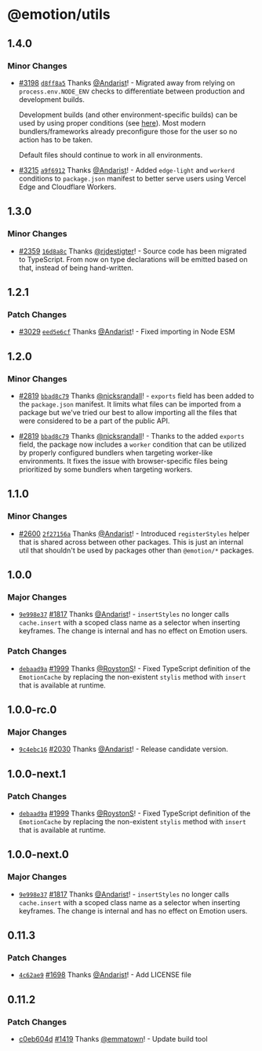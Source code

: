 # @emotion/utils

## 1.4.0

### Minor Changes

- [#3198](https://github.com/emotion-js/emotion/pull/3198) [`d8ff8a5`](https://github.com/emotion-js/emotion/commit/d8ff8a5990c691017b463b3fa23a9f46ab28147b) Thanks [@Andarist](https://github.com/Andarist)! - Migrated away from relying on `process.env.NODE_ENV` checks to differentiate between production and development builds.

  Development builds (and other environment-specific builds) can be used by using proper conditions (see [here](https://nodejs.org/docs/v20.15.1/api/packages.html#resolving-user-conditions)). Most modern bundlers/frameworks already preconfigure those for the user so no action has to be taken.

  Default files should continue to work in all environments.

- [#3215](https://github.com/emotion-js/emotion/pull/3215) [`a9f6912`](https://github.com/emotion-js/emotion/commit/a9f691299844bf6837b7ad41ee17cd912496f3d5) Thanks [@Andarist](https://github.com/Andarist)! - Added `edge-light` and `workerd` conditions to `package.json` manifest to better serve users using Vercel Edge and Cloudflare Workers.

## 1.3.0

### Minor Changes

- [#2359](https://github.com/emotion-js/emotion/pull/2359) [`16d8a8c`](https://github.com/emotion-js/emotion/commit/16d8a8c2198461c4842c73048b406c346a70aa59) Thanks [@rjdestigter](https://github.com/rjdestigter)! - Source code has been migrated to TypeScript. From now on type declarations will be emitted based on that, instead of being hand-written.

## 1.2.1

### Patch Changes

- [#3029](https://github.com/emotion-js/emotion/pull/3029) [`eed5e6cf`](https://github.com/emotion-js/emotion/commit/eed5e6cf00f94f3011b93825ccce43cb2270c247) Thanks [@Andarist](https://github.com/Andarist)! - Fixed importing in Node ESM

## 1.2.0

### Minor Changes

- [#2819](https://github.com/emotion-js/emotion/pull/2819) [`bbad8c79`](https://github.com/emotion-js/emotion/commit/bbad8c79937f8dfd5d93bf485c1e9ec44124d228) Thanks [@nicksrandall](https://github.com/nicksrandall)! - `exports` field has been added to the `package.json` manifest. It limits what files can be imported from a package but we've tried our best to allow importing all the files that were considered to be a part of the public API.

* [#2819](https://github.com/emotion-js/emotion/pull/2819) [`bbad8c79`](https://github.com/emotion-js/emotion/commit/bbad8c79937f8dfd5d93bf485c1e9ec44124d228) Thanks [@nicksrandall](https://github.com/nicksrandall)! - Thanks to the added `exports` field, the package now includes a `worker` condition that can be utilized by properly configured bundlers when targeting worker-like environments. It fixes the issue with browser-specific files being prioritized by some bundlers when targeting workers.

## 1.1.0

### Minor Changes

- [#2600](https://github.com/emotion-js/emotion/pull/2600) [`2f27156a`](https://github.com/emotion-js/emotion/commit/2f27156a73f94c3aac82e4ed492cbfdc97225573) Thanks [@Andarist](https://github.com/Andarist)! - Introduced `registerStyles` helper that is shared across between other packages. This is just an internal util that shouldn't be used by packages other than `@emotion/*` packages.

## 1.0.0

### Major Changes

- [`9e998e37`](https://github.com/emotion-js/emotion/commit/9e998e3755c217027ad1be0af4c64644fe14c6bf) [#1817](https://github.com/emotion-js/emotion/pull/1817) Thanks [@Andarist](https://github.com/Andarist)! - `insertStyles` no longer calls `cache.insert` with a scoped class name as a selector when inserting keyframes. The change is internal and has no effect on Emotion users.

### Patch Changes

- [`debaad9a`](https://github.com/emotion-js/emotion/commit/debaad9ab4bd6c80312092826d9146f3d29c0899) [#1999](https://github.com/emotion-js/emotion/pull/1999) Thanks [@RoystonS](https://github.com/RoystonS)! - Fixed TypeScript definition of the `EmotionCache` by replacing the non-existent `stylis` method with `insert` that is available at runtime.

## 1.0.0-rc.0

### Major Changes

- [`9c4ebc16`](https://github.com/emotion-js/emotion/commit/9c4ebc160471097c5d04fb92dba3ed0df870bb63) [#2030](https://github.com/emotion-js/emotion/pull/2030) Thanks [@Andarist](https://github.com/Andarist)! - Release candidate version.

## 1.0.0-next.1

### Patch Changes

- [`debaad9a`](https://github.com/emotion-js/emotion/commit/debaad9ab4bd6c80312092826d9146f3d29c0899) [#1999](https://github.com/emotion-js/emotion/pull/1999) Thanks [@RoystonS](https://github.com/RoystonS)! - Fixed TypeScript definition of the `EmotionCache` by replacing the non-existent `stylis` method with `insert` that is available at runtime.

## 1.0.0-next.0

### Major Changes

- [`9e998e37`](https://github.com/emotion-js/emotion/commit/9e998e3755c217027ad1be0af4c64644fe14c6bf) [#1817](https://github.com/emotion-js/emotion/pull/1817) Thanks [@Andarist](https://github.com/Andarist)! - `insertStyles` no longer calls `cache.insert` with a scoped class name as a selector when inserting keyframes. The change is internal and has no effect on Emotion users.

## 0.11.3

### Patch Changes

- [`4c62ae9`](https://github.com/emotion-js/emotion/commit/4c62ae9447959d438928e1a26f76f1487983c968) [#1698](https://github.com/emotion-js/emotion/pull/1698) Thanks [@Andarist](https://github.com/Andarist)! - Add LICENSE file

## 0.11.2

### Patch Changes

- [c0eb604d](https://github.com/emotion-js/emotion/commit/c0eb604d) [#1419](https://github.com/emotion-js/emotion/pull/1419) Thanks [@emmatown](https://github.com/emmatown)! - Update build tool
